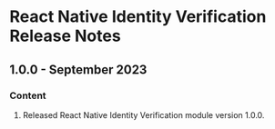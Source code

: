 # React Native Identity Verification Release Notes

<!---
Template
## Version - Date
### Content
#### New Features
#### Enhancements
#### Bug Fixes
### Upgrade
#### EXPECTED MIGRATION CHANGES 
--->

## 1.0.0 - September 2023
### Content
1. Released React Native Identity Verification module version 1.0.0.
